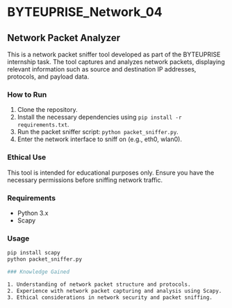 # BYTEUPRISE_Network_04

## Network Packet Analyzer

This is a network packet sniffer tool developed as part of the BYTEUPRISE internship task. The tool captures and analyzes network packets, displaying relevant information such as source and destination IP addresses, protocols, and payload data.

### How to Run

1. Clone the repository.
2. Install the necessary dependencies using `pip install -r requirements.txt`.
3. Run the packet sniffer script: `python packet_sniffer.py`.
4. Enter the network interface to sniff on (e.g., eth0, wlan0).

### Ethical Use

This tool is intended for educational purposes only. Ensure you have the necessary permissions before sniffing network traffic.

### Requirements

- Python 3.x
- Scapy

### Usage

```sh
pip install scapy
python packet_sniffer.py

### Knowledge Gained

1. Understanding of network packet structure and protocols.
2. Experience with network packet capturing and analysis using Scapy.
3. Ethical considerations in network security and packet sniffing.

